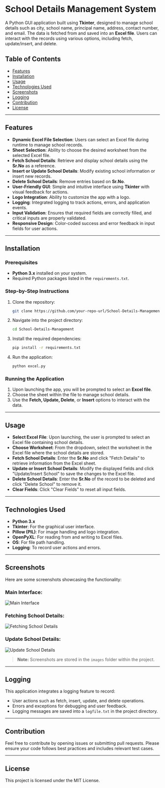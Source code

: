 # School Details Management System

A Python GUI application built using **Tkinter**, designed to manage school details such as city, school name, principal name, address, contact number, and email. The data is fetched from and saved into an **Excel file**. Users can interact with the records using various options, including fetch, update/insert, and delete.

## Table of Contents

- [Features](#features)
- [Installation](#installation)
- [Usage](#usage)
- [Technologies Used](#technologies-used)
- [Screenshots](#screenshots)
- [Logging](#logging)
- [Contribution](#contribution)
- [License](#license)

---

## Features

- **Dynamic Excel File Selection**: Users can select an Excel file during runtime to manage school records.
- **Sheet Selection**: Ability to choose the desired worksheet from the selected Excel file.
- **Fetch School Details**: Retrieve and display school details using the **Sr.No** as a reference.
- **Insert or Update School Details**: Modify existing school information or insert new records.
- **Delete School Details**: Remove entries based on **Sr.No**.
- **User-Friendly GUI**: Simple and intuitive interface using **Tkinter** with visual feedback for actions.
- **Logo Integration**: Ability to customize the app with a logo.
- **Logging**: Integrated logging to track actions, errors, and application events.
- **Input Validation**: Ensures that required fields are correctly filled, and critical inputs are properly validated.
- **Responsive Design**: Color-coded success and error feedback in input fields for user actions.

---

## Installation

### Prerequisites

- **Python 3.x** installed on your system.
- Required Python packages listed in the `requirements.txt`.

### Step-by-Step Instructions

1. Clone the repository:
    ```bash
    git clone https://github.com/your-repo-url/School-Details-Management.git
    ```
2. Navigate into the project directory:
    ```bash
    cd School-Details-Management
    ```
3. Install the required dependencies:
    ```bash
    pip install -r requirements.txt
    ```
4. Run the application:
    ```bash
    python excel.py
    ```

### Running the Application

1. Upon launching the app, you will be prompted to select an **Excel file**.
2. Choose the sheet within the file to manage school details.
3. Use the **Fetch, Update, Delete**, or **Insert** options to interact with the data.

---

## Usage

- **Select Excel File**: Upon launching, the user is prompted to select an Excel file containing school details.
- **Choose Worksheet**: From the dropdown, select the worksheet in the Excel file where the school details are stored.
- **Fetch School Details**: Enter the **Sr.No** and click "Fetch Details" to retrieve information from the Excel sheet.
- **Update or Insert School Details**: Modify the displayed fields and click "Update/Insert School" to save the changes to the Excel file.
- **Delete School Details**: Enter the **Sr.No** of the record to be deleted and click "Delete School" to remove it.
- **Clear Fields**: Click "Clear Fields" to reset all input fields.

---

## Technologies Used

- **Python 3.x**
- **Tkinter**: For the graphical user interface.
- **Pillow (PIL)**: For image handling and logo integration.
- **OpenPyXL**: For reading from and writing to Excel files.
- **OS**: For file path handling.
- **Logging**: To record user actions and errors.

---

## Screenshots

Here are some screenshots showcasing the functionality:

### Main Interface:

![Main Interface](./images/main-interface.png)

### Fetching School Details:

![Fetching School Details](./images/fetch-school-details.png)

### Update School Details:

![Update School Details](./images/update-school-details.png)

> **Note:** Screenshots are stored in the `images` folder within the project.

---

## Logging

This application integrates a logging feature to record:
- User actions such as fetch, insert, update, and delete operations.
- Errors and exceptions for debugging and user feedback.
- Logging messages are saved into a `logfile.txt` in the project directory.

---

## Contribution

Feel free to contribute by opening issues or submitting pull requests. Please ensure your code follows best practices and includes relevant test cases.

---

## License

This project is licensed under the MIT License.
